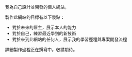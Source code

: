我為自己設計並開發的個人網站。

製作此網站的目標有以下幾點：

* 對於未來的雇主，展示本人的能力
* 對於自己，練習最近學到的新技術
* 對於來到此網站的任何人，展示我的學習歷程與專案開發流程

詳細製作過程正在撰寫中，敬請期待。